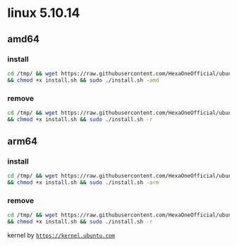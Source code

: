 # linux 5.10.14
 
## amd64

### install
```bash
cd /tmp/ && wget https://raw.githubusercontent.com/HexaOneOfficial/ubuntumainline/main/catalog/5.10.14/install.sh 
&& chmod +x install.sh && sudo ./install.sh -amd
``` 
### remove
```bash
cd /tmp/ && wget https://raw.githubusercontent.com/HexaOneOfficial/ubuntumainline/main/catalog/5.10.14/install.sh 
&& chmod +x install.sh && sudo ./install.sh -r
```
## arm64

### install
```bash
cd /tmp/ && wget https://raw.githubusercontent.com/HexaOneOfficial/ubuntumainline/main/catalog/5.10.14/install.sh 
&& chmod +x install.sh && sudo ./install.sh -arm
``` 
### remove
```bash
cd /tmp/ && wget https://raw.githubusercontent.com/HexaOneOfficial/ubuntumainline/main/catalog/5.10.14/install.sh 
&& chmod +x install.sh && sudo ./install.sh -r
``` 
 
 
kernel by [`https://kernel.ubuntu.com`](https://kernel.ubuntu.com/)
